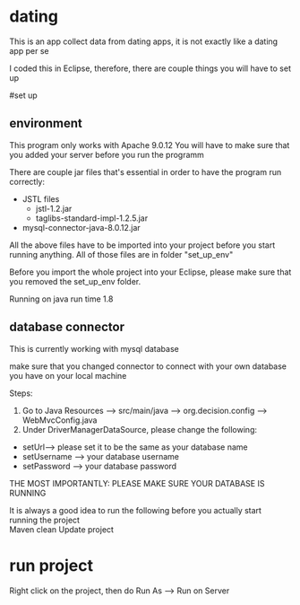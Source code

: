 # dating

This is an app collect data from dating apps, it is not exactly like a dating app per se 

I coded this in Eclipse, therefore, there are couple things you will have to set up 

#set up
## environment 
This program only works with Apache 9.0.12
You will have to make sure that you added your server before you run the programm 

There are couple jar files that's essential in order to have the program run correctly: 
* JSTL files 
	* jstl-1.2.jar
	* taglibs-standard-impl-1.2.5.jar
* mysql-connector-java-8.0.12.jar 

All the above files have to be imported into your project before you start running anything. All of those files are in folder "set_up_env"

Before you import the whole project into your Eclipse, please make sure that you removed the set_up_env folder. 

Running on java run time 1.8 

## database connector 
This is currently working with mysql database 

make sure that you changed connector to connect with your own database you have on your local machine 

Steps: 
1. Go to Java Resources --> src/main/java --> org.decision.config --> WebMvcConfig.java
2. Under DriverManagerDataSource, please change the following: 
* setUrl--> please set it to be the same as your database name  
* setUsername --> your database username 
* setPassword --> your database password 

THE MOST IMPORTANTLY: PLEASE MAKE SURE YOUR DATABASE IS RUNNING 

It is always a good idea to run the following before you actually start running the project  
Maven clean
Update project 

# run project 
Right click on the project, then do Run As --> Run on Server 
